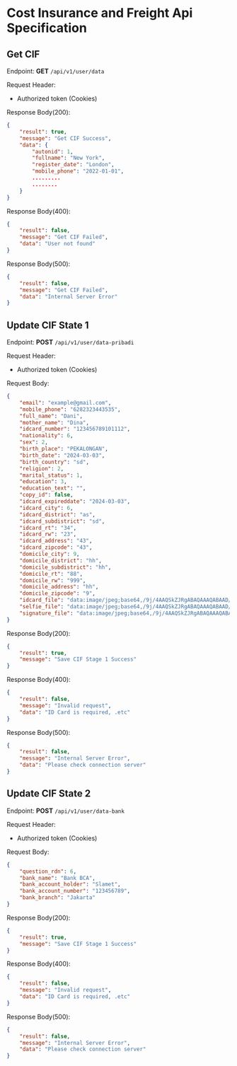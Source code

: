 # Cost Insurance and Freight Api Specification

## Get CIF
Endpoint: **GET** `/api/v1/user/data`

Request Header:
- Authorized token (Cookies)

Response Body(200):
```json
{
    "result": true,
    "message": "Get CIF Success",
    "data": {
        "autonid": 1,
        "fullname": "New York",
        "register_date": "London",
        "mobile_phone": "2022-01-01",
        .........
        ........
    }
}
```

Response Body(400):
```json
{
    "result": false,
    "message": "Get CIF Failed",
    "data": "User not found"
}
```

Response Body(500):
```json
{
    "result": false,
    "message": "Get CIF Failed",
    "data": "Internal Server Error"
}
```

## Update CIF State 1
Endpoint: **POST** `/api/v1/user/data-pribadi`

Request Header:
- Authorized token (Cookies)

Request Body:
```json
{
    "email": "example@gmail.com",
    "mobile_phone": "6282323443535",
    "full_name": "Dani",
    "mother_name": "Dina",
    "idcard_number": "123456789101112",
    "nationality": 6,
    "sex": 2,
    "birth_place": "PEKALONGAN",
    "birth_date": "2024-03-03",
    "birth_country": "sd",
    "religion": 2,
    "marital_status": 1,
    "education": 3,
    "education_text": "",
    "copy_id": false,
    "idcard_expireddate": "2024-03-03",
    "idcard_city": 6,
    "idcard_district": "as",
    "idcard_subdistrict": "sd",
    "idcard_rt": "34",
    "idcard_rw": "23",
    "idcard_address": "43",
    "idcard_zipcode": "43",
    "domicile_city": 9,
    "domicile_district": "hh",
    "domicile_subdistrict": "hh",
    "domicile_rt": "88",
    "domicile_rw": "999",
    "domicile_address": "hh",
    "domicile_zipcode": "9",
    "idcard_file": "data:image/jpeg;base64,/9j/4AAQSkZJRgABAQAAAQABAAD/.......",
    "selfie_file": "data:image/jpeg;base64,/9j/4AAQSkZJRgABAQAAAQABAAD/.......",
    "signature_file": "data:image/jpeg;base64,/9j/4AAQSkZJRgABAQAAAQABAAD/......."
}
```

Response Body(200):
```json
{
    "result": true,
    "message": "Save CIF Stage 1 Success"
}
```

Response Body(400):
```json
{
    "result": false,
    "message": "Invalid request",
    "data": "ID Card is required, .etc"
}
```

Response Body(500):
```json
{
    "result": false,
    "message": "Internal Server Error",
    "data": "Please check connection server"
}
```

## Update CIF State 2
Endpoint: **POST** `/api/v1/user/data-bank`

Request Header:
- Authorized token (Cookies)

Request Body:
```json
{
    "question_rdn": 6,
    "bank_name": "Bank BCA",
    "bank_account_holder": "Slamet",
    "bank_account_number": "123456789",
    "bank_branch": "Jakarta"
}
```

Response Body(200):
```json
{
    "result": true,
    "message": "Save CIF Stage 1 Success"
}
```

Response Body(400):
```json
{
    "result": false,
    "message": "Invalid request",
    "data": "ID Card is required, .etc"
}
```

Response Body(500):
```json
{
    "result": false,
    "message": "Internal Server Error",
    "data": "Please check connection server"
}
```